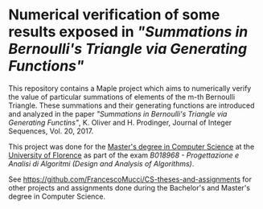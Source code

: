 # Numerical verification of some results exposed in *"Summations in Bernoulli's Triangle via Generating Functions"*

This repository contains a Maple project which aims to numerically verify the value of particular summations of elements of the m-th Bernoulli Triangle. These summations and their generating functions are introduced and analyzed in the paper *"Summations in Bernoulli's Triangle via Generating Functins"*, K. Oliver and H. Prodinger, Journal of Integer Sequences, Vol. 20, 2017.

This project was done for the [Master's degree in Computer Science](https://www.informaticamagistrale.unifi.it/) at the [University of Florence](https://www.unifi.it/) as part of the exam *B018968 - Progettazione e Analisi di Algoritmi (Design and Analysis of Algorithms)*.

See https://github.com/FrancescoMucci/CS-theses-and-assignments for other projects and assignments done during the Bachelor's and Master's degree in Computer Science.
